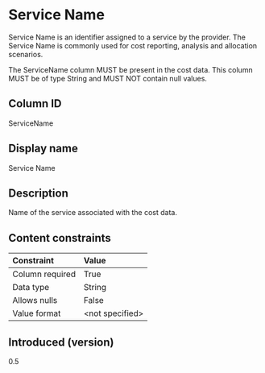 # Service Name

Service Name is an identifier assigned to a service by the provider. The Service Name is commonly used for cost reporting, analysis and allocation scenarios.

The ServiceName column MUST be present in the cost data. This column MUST be of type String and MUST NOT contain null values.

## Column ID

ServiceName

## Display name

Service Name

## Description

Name of the service associated with the cost data.

## Content constraints

|    Constraint   |      Value      |
|:----------------|:----------------|
| Column required | True            |
| Data type       | String          |
| Allows nulls    | False            |
| Value format    | \<not specified> |

## Introduced (version)

0.5

